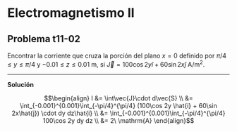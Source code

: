 # Electromagnetismo II
## Problema t11-02

Encontrar la corriente que cruza la porción del plano $`x=0`$ definido por
$`\pi/4 \le y \le \pi/4`$ y $`-0.01 \le z \le 0.01`$ m, si
$`\vec{J} = 100\cos 2y \hat{i} + 60\sin 2x\hat{j}\ \mathrm{A/m^2}.`$

---

**Solución**

```math
\begin{align}
I &= \int\vec{J}\cdot d\vec{S} \\
&= \int_{-0.001}^{0.001}\int_{-\pi/4}^{\pi/4}
(100\cos 2y \hat{i} + 60\sin 2x\hat{j}) \cdot dy dz\hat{i} \\
&= \int_{-0.001}^{0.001}\int_{-\pi/4}^{\pi/4} 100\cos 2y dy dz \\
&= 2\ \mathrm{A}
\end{align}
```
